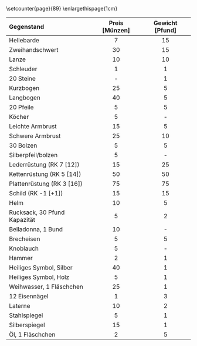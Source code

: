\setcounter{page}{89}
\enlargethispage{1cm}

| Gegenstand | Preis [Münzen] | Gewicht [Pfund] |
|:-----------|:---------:|:-------:|
| Hellebarde | 7 | 15 |
| Zweihandschwert | 30 | 15 |
| Lanze | 10 | 10 |
| Schleuder | 1 | 1 |
| 20 Steine | - | 1 |
| Kurzbogen | 25 | 5 |
| Langbogen | 40 | 5 |
| 20 Pfeile | 5 | 5 |
| Köcher | 5 | - |
| Leichte Armbrust | 15 | 5 |
| Schwere Armbrust | 25 | 10 |
| 30 Bolzen | 5 | 5 |
| Silberpfeil/bolzen | 5 | - |
| Lederrüstung (RK 7 [12]) | 15 | 25 |
| Kettenrüstung (RK 5 [14])| 50 | 50 |
| Plattenrüstung (RK 3 [16])| 75 | 75 |
| Schild (RK -1 [+1])| 15 | 15 |
| Helm | 10 | 5 |
| Rucksack, 30 Pfund Kapazität | 5 | 2 |
| Belladonna, 1 Bund | 10 | - |
| Brecheisen | 5 | 5 |
| Knoblauch | 5 | - |
| Hammer | 2 | 1 |
| Heiliges Symbol, Silber | 40 | 1 |
| Heiliges Symbol, Holz | 5 | 1 |
| Weihwasser, 1 Fläschchen | 25 | 1 |
| 12 Eisennägel | 1 | 3 |
| Laterne | 10 | 2 |
| Stahlspiegel | 5 | 1 |
| Silberspiegel | 15 | 1 |
| Öl, 1 Fläschchen | 2 | 5 |

